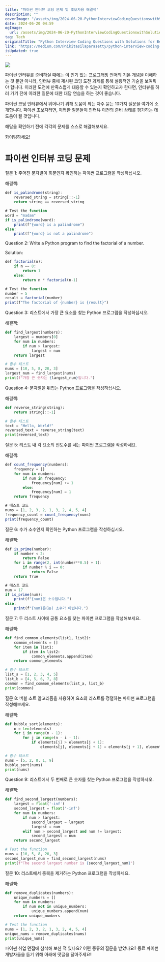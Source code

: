 ```yaml
---
title: "파이썬 인터뷰 코딩 문제 및 초보자용 해결책"
description: ""
coverImage: "/assets/img/2024-06-20-PythonInterviewCodingQuestionswithSolutionsforBeginners_0.png"
date: 2024-06-20 04:59
ogImage: 
  url: /assets/img/2024-06-20-PythonInterviewCodingQuestionswithSolutionsforBeginners_0.png
tag: Tech
originalTitle: "Python Interview Coding Questions with Solutions for Beginners"
link: "https://medium.com/@nikitasilaparasetty/python-interview-coding-questions-with-solutions-for-beginners-7f6d782defac"
isUpdated: true
---
```





<img src="/assets/img/2024-06-20-PythonInterviewCodingQuestionswithSolutionsforBeginners_0.png" />

파이썬 인터뷰를 준비하실 때에는 이 인기 있는 프로그래밍 언어의 기본 개념을 이해하는 것 뿐만 아니라, 인터뷰 중에 제시된 코딩 도전 과제를 통해 실용적인 기술을 보여줘야 합니다. 이러한 도전에 만족스럽게 대응할 수 있는지 확인하고자 한다면, 인터뷰를 하러 가기 전에 이러한 질문에 대한 대답 연습을 하는 것이 좋습니다.

파이썬 코딩 인터뷰에서 뛰어나기 위해 도움이 되는 자주 묻는 10가지 질문을 여기에 소개합니다. 파이썬 초보자라면, 이러한 질문들이 인터뷰 이전의 준비 상태를 평가하는 데 도움이 될 것입니다.

해답을 확인하기 전에 각각의 문제를 스스로 해결해보세요.

<div class="content-ad"></div>

화이팅하세요!

# 파이썬 인터뷰 코딩 문제

질문 1: 주어진 문자열이 회문인지 확인하는 파이썬 프로그램을 작성하십시오.

해결책:

<div class="content-ad"></div>

```js
def is_palindrome(string):
    reversed_string = string[::-1]
    return string == reversed_string

# Test the function
word = "madam"
if is_palindrome(word):
    print(f"{word} is a palindrome")
else:
    print(f"{word} is not a palindrome")
```

Question 2: Write a Python program to find the factorial of a number.

Solution:

```js
def factorial(n):
    if n == 0:
        return 1
    else:
        return n * factorial(n-1)

# Test the function
number = 5
result = factorial(number)
print(f"The factorial of {number} is {result}")
```

<div class="content-ad"></div>

Question 3: 리스트에서 가장 큰 요소를 찾는 Python 프로그램을 작성하십시오.

해결책:

```python
def find_largest(numbers):
    largest = numbers[0]
    for num in numbers:
        if num > largest:
            largest = num
    return largest

# 함수 테스트
nums = [10, 5, 8, 20, 3]
largest_num = find_largest(nums)
print(f"가장 큰 숫자는 {largest_num}입니다.")
```

Question 4: 문자열을 뒤집는 Python 프로그램을 작성하십시오.

<div class="content-ad"></div>

해결책:

```python
def reverse_string(string):
    return string[::-1]

# 함수 테스트
text = "Hello, World!"
reversed_text = reverse_string(text)
print(reversed_text)
```

질문 5: 리스트 내 각 요소의 빈도수를 세는 파이썬 프로그램을 작성하세요.

해결책:

<div class="content-ad"></div>

```js
def count_frequency(numbers):
    frequency = {}
    for num in numbers:
        if num in frequency:
            frequency[num] += 1
        else:
            frequency[num] = 1
    return frequency

# 테스트 코드
nums = [1, 2, 3, 2, 1, 3, 2, 4, 5, 4]
frequency_count = count_frequency(nums)
print(frequency_count)
```

질문 6: 수가 소수인지 확인하는 Python 프로그램을 작성하십시오.

해결책:

```js
def is_prime(number):
    if number < 2:
        return False
    for i in range(2, int(number**0.5) + 1):
        if number % i == 0:
            return False
    return True

# 테스트 코드
num = 17
if is_prime(num):
    print(f"{num}은 소수입니다.")
else:
    print(f"{num}은(는) 소수가 아닙니다.")
```

<div class="content-ad"></div>

질문 7: 두 리스트 사이에 공통 요소를 찾는 파이썬 프로그램을 작성해보세요.

해결책:

```python
def find_common_elements(list1, list2):
    common_elements = []
    for item in list1:
        if item in list2:
            common_elements.append(item)
    return common_elements

# 함수 테스트
list_a = [1, 2, 3, 4, 5]
list_b = [4, 5, 6, 7, 8]
common = find_common_elements(list_a, list_b)
print(common)
```

질문 8: 버블 소트 알고리즘을 사용하여 요소의 리스트를 정렬하는 파이썬 프로그램을 작성해보세요.

<div class="content-ad"></div>

해결책:

```python
def bubble_sort(elements):
    n = len(elements)
    for i in range(n - 1):
        for j in range(n - i - 1):
            if elements[j] > elements[j + 1]:
                elements[j], elements[j + 1] = elements[j + 1], elements[j]

# 함수 테스트
nums = [5, 2, 8, 1, 9]
bubble_sort(nums)
print(nums)
```

Question 9: 리스트에서 두 번째로 큰 숫자를 찾는 Python 프로그램을 작성하시오.

해결책:

<div class="content-ad"></div>

```python
def find_second_largest(numbers):
    largest = float('-inf')
    second_largest = float('-inf')
    for num in numbers:
        if num > largest:
            second_largest = largest
            largest = num
        elif num > second_largest and num != largest:
            second_largest = num
    return second_largest

# Test the function
nums = [10, 5, 8, 20, 3]
second_largest_num = find_second_largest(nums)
print(f"The second largest number is {second_largest_num}")
```

질문 10: 리스트에서 중복을 제거하는 Python 프로그램을 작성하세요.

해결책:

```python
def remove_duplicates(numbers):
    unique_numbers = []
    for num in numbers:
        if num not in unique_numbers:
            unique_numbers.append(num)
    return unique_numbers

# Test the function
nums = [1, 2, 3, 2, 1, 3, 2, 4, 5, 4]
unique_nums = remove_duplicates(nums)
print(unique_nums)
```

<div class="content-ad"></div>

파이썬 취업 면접에 참석해 보신 적 있나요? 어떤 종류의 질문을 받았나요? 동료 파이썬 개발자들을 돕기 위해 아래에 댓글을 달아주세요!